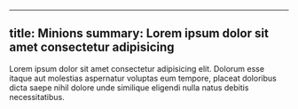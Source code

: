 
---
title: Minions
summary: Lorem ipsum dolor sit amet consectetur adipisicing
---

Lorem ipsum dolor sit amet consectetur adipisicing elit. Dolorum esse itaque aut molestias aspernatur voluptas eum tempore,
placeat doloribus dicta saepe nihil dolore unde similique eligendi nulla natus debitis necessitatibus.
